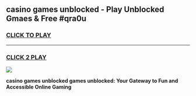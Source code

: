 
## casino games unblocked - Play Unblocked Gmaes & Free #qra0u
<h3>
<a href="https://news.freeplayer.one?title=casino_games_unblocked&ref=24F">CLICK TO PLAY</a></h3>
<hr>

<h3>
<a href="https://news.freeplayer.one?title=casino_games_unblocked&ref=24F">CLICK 2 PLAY</a>
  
</h3>

<a href="https://news.freeplayer.one?title=casino_games_unblocked&ref=24F/"><img src="https://clearcache.store/games.png"></a>


**casino games unblocked games unblocked: Your Gateway to Fun and Accessible Online Gaming**
